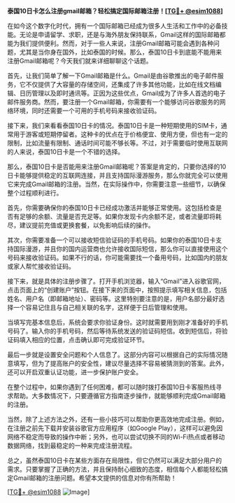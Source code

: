 **泰国10日卡怎么注册gmail邮箱？轻松搞定国际邮箱注册！[[TG💪+ @esim1088](https://t.me/s/esim1088)]**

在如今这个数字化时代，拥有一个国际邮箱已经成为很多人生活和工作中的必备技能。无论是申请留学、求职，还是与海外朋友保持联系，Gmail这样的国际邮箱都能为我们提供便利。然而，对于一些人来说，注册Gmail邮箱可能会遇到各种问题，尤其是当你身在国外，比如泰国的时候。那么，泰国10日卡到底能不能用来注册Gmail邮箱呢？今天我们就来详细聊聊这个话题。

首先，让我们简单了解一下Gmail邮箱是什么。Gmail是由谷歌推出的电子邮件服务，它不仅提供了大容量的存储空间，还集成了许多其他功能，比如在线文档编辑、日历管理以及即时通讯等。正因为这些优点，Gmail成为了许多人首选的电子邮件服务商。然而，要注册一个Gmail邮箱，你需要有一个能够访问谷歌服务的网络环境，同时还需要一个可用的手机号码来接收验证码。

接下来，我们来看看泰国10日卡的情况。泰国10日卡是一种短期使用的SIM卡，通常用于游客或短期停留者。这种卡的优点在于价格便宜、使用方便，但也有一定的限制，比如流量有限制、通话时间可能不够长等。不过，对于需要临时使用互联网的人来说，泰国10日卡是一个不错的选择。

那么，泰国10日卡是否能用来注册Gmail邮箱呢？答案是肯定的，只要你选择的10日卡能够提供稳定的互联网连接，并且支持国际漫游服务，那么你就完全可以使用它来完成Gmail邮箱的注册。当然，在实际操作中，你需要注意一些细节，以确保整个过程顺利进行。

首先，你需要确保你的泰国10日卡已经成功激活并能够正常使用。这包括检查是否有足够的余额、流量是否充足等。如果你发现卡内余额不足，或者流量即将耗尽，建议提前充值或更换套餐，以免影响后续的操作。

其次，你需要准备一个可以接收短信验证码的手机号码。如果你的泰国10日卡支持国际漫游，并且你的国内运营商也允许接收国际短信，那么你可以直接使用这个号码来接收验证码。如果不行的话，你可能需要找一个备用号码，比如国内的朋友或家人帮忙接收验证码。

接下来，就是具体的注册步骤了。打开手机浏览器，输入“Gmail”进入谷歌官网，点击页面上的“创建账户”按钮。在接下来的页面中，按照提示填写相关信息，包括姓名、用户名（即邮箱地址）、密码等。这里特别要注意的是，用户名部分最好选择一个容易记住且与自己相关联的名字，这样便于日后管理和使用。

当填写完基本信息后，系统会要求你验证身份。这时就需要用到刚才准备好的手机号码了。输入你的手机号码，然后等待系统发送的验证码短信。收到短信后，将验证码填入相应的位置，点击确认即可完成验证环节。

最后一步就是设置安全问题和个人信息了。这部分内容可以根据自己的实际情况随意填写，但为了提高账户的安全性，建议尽量选择不容易被猜测到的答案。此外，还可以开启双重认证功能，进一步保护账户安全。

在整个过程中，如果你遇到了任何困难，都可以随时拨打泰国10日卡客服热线寻求帮助。大多数情况下，只要遵循官方指南逐步操作，就能够顺利完成Gmail邮箱的注册。

当然，除了上述方法之外，还有一些小技巧可以帮助你更高效地完成注册。例如，在注册之前先下载并安装谷歌官方应用程序（如Google Play），这样可以避免因网络不稳定而导致的操作中断；另外，也可以尝试切换不同的Wi-Fi热点或者移动数据网络，找到最稳定的一种来完成注册流程。

总之，虽然泰国10日卡在某些方面存在局限性，但它仍然可以满足大部分用户的需求。只要掌握了正确的方法，并且保持耐心细致的态度，相信每个人都能轻松搞定Gmail邮箱的注册问题。希望本文提供的信息对你有所帮助！

[[TG💪+ @esim1088](https://t.me/s/esim1088) ![Image](https://i.postimg.cc/4NQfJmqS/Snipaste-2025-05-13-00-14-12.png)]